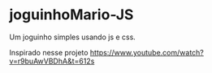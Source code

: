 # joguinhoMario-JS
 Um joguinho simples usando js e css.
 
 Inspirado nesse projeto https://www.youtube.com/watch?v=r9buAwVBDhA&t=612s
